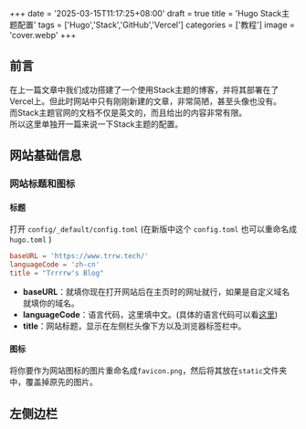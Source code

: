 +++
date = '2025-03-15T11:17:25+08:00'
draft = true
title = 'Hugo Stack主题配置'
tags = ['Hugo','Stack','GitHub','Vercel']
categories = ['教程']
image = 'cover.webp'
+++

## 前言
在上一篇文章中我们成功搭建了一个使用Stack主题的博客，并将其部署在了Vercel上。但此时网站中只有刚刚新建的文章，非常简陋，甚至头像也没有。  
而Stack主题官网的文档不仅是英文的，而且给出的内容非常有限。  
所以这里单独开一篇来说一下Stack主题的配置。

## 网站基础信息
### 网站标题和图标
#### 标题
打开 `config/_default/config.toml` (在新版中这个 `config.toml` 也可以重命名成 `hugo.toml` )  
```toml
baseURL = 'https://www.trrw.tech/'
languageCode = 'zh-cn'
title = "Trrrrw's Blog"
```
- **baseURL**：就填你现在打开网站后在主页时的网址就行，如果是自定义域名就填你的域名。
- **languageCode**：语言代码，这里填中文。(具体的语言代码可以看[这里](https://stack.jimmycai.com/config/i18n))
- **title**：网站标题，显示在左侧栏头像下方以及浏览器标签栏中。

#### 图标
将你要作为网站图标的图片重命名成`favicon.png`，然后将其放在`static`文件夹中，覆盖掉原先的图片。


## 左侧边栏


